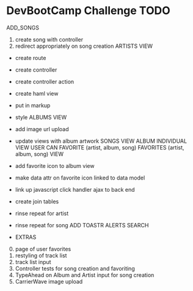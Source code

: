 DevBootCamp Challenge TODO
==========================
ADD_SONGS
1. create song with controller
1. redirect appropriately on song creation
ARTISTS VIEW
 - create route
 - create controller
 - create controller action
 - create haml view
 - put in markup
 - style
ALBUMS VIEW
- add image url upload
- update views with album artwork
SONGS VIEW
ALBUM INDIVIDUAL VIEW
USER CAN FAVORITE (artist, album, song)
FAVORITES (artist, album, song) VIEW
 - add favorite icon to album view
 - make data attr on favorite icon linked to data model
 - link up javascript click handler ajax to back end
 - create join tables
 - rinse repeat for artist
 - rinse repeat for song
ADD TOASTR ALERTS
SEARCH

- EXTRAS
0. page of user favorites
1. restyling of track list
2. track list input
3. Controller tests for song creation and favoriting
4. TypeAhead on Album and Artist input for song creation
5. CarrierWave image upload




